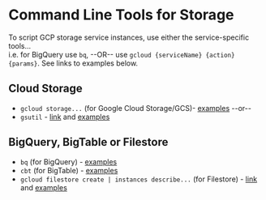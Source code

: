 # Command Line Tools for Storage

To script GCP storage service instances, use either the service-specific tools...  
i.e. for BigQuery use `bq`, --OR-- use `gcloud {serviceName} {action} {params}`.   See links to examples below.

## Cloud Storage

- `gcloud storage...` (for Google Cloud Storage/GCS)- [examples](https://github.com/lynnlangit/gcp-essentials/blob/master/1_storage/1a_Storage/gcloud-gsutil/gcloud-storage.md) --or-- 
- `gsutil` - [link](https://cloud.google.com/storage/docs/discover-object-storage-gsutil) and [examples](https://github.com/lynnlangit/gcp-essentials/tree/master/1_storage/1a_Storage/gcloud-gsutil)

## BigQuery, BigTable or Filestore

- `bq` (for BigQuery) - [examples](https://github.com/lynnlangit/gcp-essentials/blob/master/4_big%20data_and_genomics/4a_BigQuery/bq_lab.md)
- `cbt` (for BigTable) - [examples](https://github.com/lynnlangit/gcp-essentials/blob/master/1_storage/1c_Bigtable/bigtable_lab.md)
- `gcloud filestore create | instances describe...` (for Filestore) - [link](https://cloud.google.com/filestore/docs/create-instance-gcloud) and [examples](https://github.com/lynnlangit/gcp-essentials/blob/master/1_storage/1d_Filestore/filestore_lab.md)
